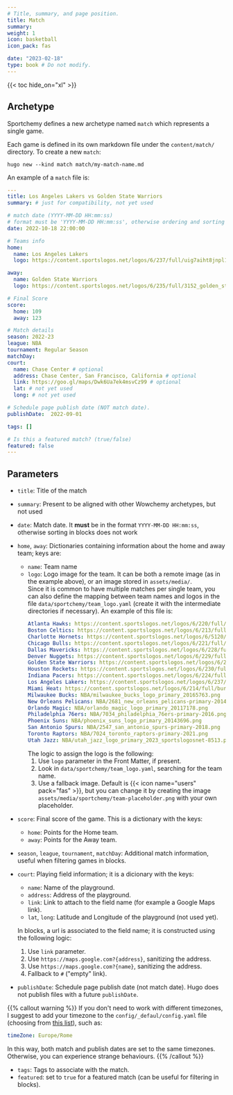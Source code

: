 ```yaml
---
# Title, summary, and page position.
title: Match
summary:
weight: 1
icon: basketball
icon_pack: fas

date: "2023-02-18"
type: book # Do not modify.
---
```


{{< toc hide_on="xl" >}}


## Archetype

Sportchemy defines a new archetype named `match` which represents a single game.

Each game is defined in its own markdown file under the `content/match/` directory. To create a new `match`:
```
hugo new --kind match match/my-match-name.md
```

An example of a `match` file is:

```yaml
---
title: Los Angeles Lakers vs Golden State Warriors
summary: # just for compatibility, not yet used

# match date (YYYY-MM-DD HH:mm:ss)
# format must be 'YYYY-MM-DD HH:mm:ss', otherwise ordering and sorting in blocks don't work
date: 2022-10-18 22:00:00

# Teams info
home:
  name: Los Angeles Lakers
  logo: https://content.sportslogos.net/logos/6/237/full/uig7aiht8jnpl1szbi57zzlsh.png

away:
  name: Golden State Warriors
  logo: https://content.sportslogos.net/logos/6/235/full/3152_golden_state_warriors-primary-2020.png

# Final Score
score:
  home: 109
  away: 123

# Match details
season: 2022-23
league: NBA
tournament: Regular Season
matchDay:
court:
  name: Chase Center # optional
  address: Chase Center, San Francisco, California # optional
  link: https://goo.gl/maps/Dwk6Ua7ek4msvCz99 # optional
  lat: # not yet used
  long: # not yet used

# Schedule page publish date (NOT match date).
publishDate:  2022-09-01

tags: []

# Is this a featured match? (true/false)
featured: false
---
```

## Parameters

- `title`: Title of the match
- `summary`: Present to be aligned with other Wowchemy archetypes, but not used
- `date`: Match date. It **must** be in the format `YYYY-MM-DD HH:mm:ss`, otherwise sorting in blocks does not work
- `home`, `away`: Dictionaries containing information about the home and away team; keys are:
  - `name`: Team name
  - `logo`: Logo image for the team. It can be both a remote image (as in the example above), or an image stored in `assets/media/`.  
    Since it is common to have multiple matches per single team, you can also define the mapping between team names and logos in the file `data/sportchemy/team_logo.yaml` (create it with the intermediate directories if necessary). An example of this file is:
    ```yaml
    Atlanta Hawks: https://content.sportslogos.net/logos/6/220/full/8190_atlanta_hawks-primary-2021.png
    Boston Celtics: https://content.sportslogos.net/logos/6/213/full/boston_celtics_logo_primary_19977628.png
    Charlotte Hornets: https://content.sportslogos.net/logos/6/5120/full/1926_charlotte__hornets_-primary-2015.png
    Chicago Bulls: https://content.sportslogos.net/logos/6/221/full/chicago_bulls_logo_primary_19672598.png
    Dallas Mavericks: https://content.sportslogos.net/logos/6/228/full/3463_dallas_mavericks-primary-2018.png
    Denver Nuggets: https://content.sportslogos.net/logos/6/229/full/8926_denver_nuggets-primary-2019.png
    Golden State Warriors: https://content.sportslogos.net/logos/6/235/full/3152_golden_state_warriors-primary-2020.png
    Houston Rockets: https://content.sportslogos.net/logos/6/230/full/6830_houston_rockets-primary-2020.png
    Indiana Pacers: https://content.sportslogos.net/logos/6/224/full/4812_indiana_pacers-primary-2018.png
    Los Angeles Lakers: https://content.sportslogos.net/logos/6/237/full/uig7aiht8jnpl1szbi57zzlsh.png
    Miami Heat: https://content.sportslogos.net/logos/6/214/full/burm5gh2wvjti3xhei5h16k8e.gif
    Milwaukee Bucks: NBA/milwaukee_bucks_logo_primary_20165763.png
    New Orleans Pelicans: NBA/2681_new_orleans_pelicans-primary-2014.png
    Orlando Magic: NBA/orlando_magic_logo_primary_20117178.png
    Philadelphia 76ers: NBA/7034_philadelphia_76ers-primary-2016.png
    Phoenix Suns: NBA/phoenix_suns_logo_primary_20143696.png
    San Antonio Spurs: NBA/2547_san_antonio_spurs-primary-2018.png
    Toronto Raptors: NBA/7024_toronto_raptors-primary-2021.png
    Utah Jazz: NBA/utah_jazz_logo_primary_2023_sportslogosnet-8513.png
    ```
    The logic to assign the logo is the following:
    1. Use `logo` parameter in the Front Matter, if present.
    2. Look in `data/sportchemy/team_logo.yaml`, searching for the team name.
    3. Use a fallback image. Default is {{< icon name="users" pack="fas" >}}, but you can change it by creating the image `assets/media/sportchemy/team-placeholder.png` with your own placeholder.
- `score`: Final score of the game. This is a dictionary with the keys:
  - `home`: Points for the Home team.
  - `away`: Points for the Away team.
- `season`, `league`, `tournament`, `matchDay`: Additional match information, useful when filtering games in blocks.
- `court`: Playing field information; it is a dicionary with the keys:
  - `name`: Name of the playground.
  - `address`: Address of the playground.
  - `link`: Link to attach to the field name (for example a Google Maps link).
  - `lat`, `long`: Latitude and Longitude of the playground (not used yet).
  
  In blocks, a url is associated to the field name; it is constructed using the following logic:
  1. Use `link` parameter.
  2. Use `https://maps.google.com?{address}`, sanitizing the address.
  3. Use `https://maps.google.com?{name}`, sanitizing the address.
  4. Fallback to `#` ("empty" link).
- `publishDate`: Schedule page publish date (not match date). Hugo does not publish files with a future `publishDate`.

{{% callout warning %}}
If you don't need to work with different timezones, I suggest to add your timezone to the `config/_defaul/config.yaml` file (choosing from [this list](https://en.wikipedia.org/wiki/List_of_tz_database_time_zones)), such as:
```yaml
timeZone: Europe/Rome
```
In this way, both match and publish dates are set to the same timezones. Otherwise, you can experience strange behaviours.
{{% /callout %}}
- `tags`: Tags to associate with the match.
- `featured`: set to `true` for a featured match (can be useful for filtering in blocks).